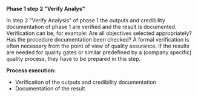 **Phase 1 step 2 "Verify Analys"**

In step 2 "Verify Analysis" of phase 1 the outputs and credibility documentation of phase 1 are verified and the result is documented. Verification can be, for example: Are all objectives selected appropriately? Has the procedure documentation been checked? A formal verification is often necessary from the point of view of quality assurance.
If the results are needed for quality gates or similar predefined by a (company specific) quality process, they have to be prepared in this step.

**Process execution:**

* Verification of the outputs and credibility documentation
* Documentation of the result